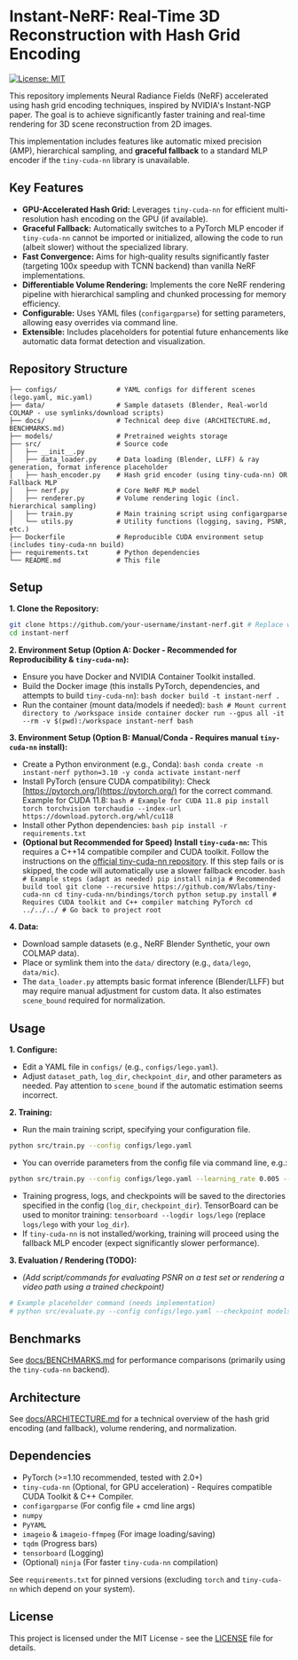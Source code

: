 
# Instant-NeRF: Real-Time 3D Reconstruction with Hash Grid Encoding

[![License: MIT](https://img.shields.io/badge/License-MIT-yellow.svg)](https://opensource.org/licenses/MIT) <!-- Add a LICENSE file -->

This repository implements Neural Radiance Fields (NeRF) accelerated using hash grid encoding techniques, inspired by NVIDIA's Instant-NGP paper. The goal is to achieve significantly faster training and real-time rendering for 3D scene reconstruction from 2D images.

This implementation includes features like automatic mixed precision (AMP), hierarchical sampling, and **graceful fallback** to a standard MLP encoder if the `tiny-cuda-nn` library is unavailable.

## Key Features

*   **GPU-Accelerated Hash Grid:** Leverages `tiny-cuda-nn` for efficient multi-resolution hash encoding on the GPU (if available).
*   **Graceful Fallback:** Automatically switches to a PyTorch MLP encoder if `tiny-cuda-nn` cannot be imported or initialized, allowing the code to run (albeit slower) without the specialized library.
*   **Fast Convergence:** Aims for high-quality results significantly faster (targeting 100x speedup with TCNN backend) than vanilla NeRF implementations.
*   **Differentiable Volume Rendering:** Implements the core NeRF rendering pipeline with hierarchical sampling and chunked processing for memory efficiency.
*   **Configurable:** Uses YAML files (`configargparse`) for setting parameters, allowing easy overrides via command line.
*   **Extensible:** Includes placeholders for potential future enhancements like automatic data format detection and visualization.

## Repository Structure

```
├── configs/               # YAML configs for different scenes (lego.yaml, mic.yaml)
├── data/                  # Sample datasets (Blender, Real-world COLMAP - use symlinks/download scripts)
├── docs/                  # Technical deep dive (ARCHITECTURE.md, BENCHMARKS.md)
├── models/                # Pretrained weights storage
├── src/                   # Source code
│   ├── __init__.py
│   ├── data_loader.py     # Data loading (Blender, LLFF) & ray generation, format inference placeholder
│   ├── hash_encoder.py    # Hash grid encoder (using tiny-cuda-nn) OR Fallback MLP
│   ├── nerf.py            # Core NeRF MLP model
│   ├── renderer.py        # Volume rendering logic (incl. hierarchical sampling)
│   ├── train.py           # Main training script using configargparse
│   └── utils.py           # Utility functions (logging, saving, PSNR, etc.)
├── Dockerfile             # Reproducible CUDA environment setup (includes tiny-cuda-nn build)
├── requirements.txt       # Python dependencies
└── README.md              # This file
```

## Setup

**1. Clone the Repository:**
```bash
git clone https://github.com/your-username/instant-nerf.git # Replace with your repo URL
cd instant-nerf
```

**2. Environment Setup (Option A: Docker - Recommended for Reproducibility & `tiny-cuda-nn`):**
   *   Ensure you have Docker and NVIDIA Container Toolkit installed.
   *   Build the Docker image (this installs PyTorch, dependencies, and attempts to build `tiny-cuda-nn`):
    ```bash
    docker build -t instant-nerf .
    ```
   *   Run the container (mount data/models if needed):
    ```bash
    # Mount current directory to /workspace inside container
    docker run --gpus all -it --rm -v $(pwd):/workspace instant-nerf bash
    ```

**3. Environment Setup (Option B: Manual/Conda - Requires manual `tiny-cuda-nn` install):**
   *   Create a Python environment (e.g., Conda):
    ```bash
    conda create -n instant-nerf python=3.10 -y
    conda activate instant-nerf
    ```
   *   Install PyTorch (ensure CUDA compatibility): Check [https://pytorch.org/](https://pytorch.org/) for the correct command. Example for CUDA 11.8:
    ```bash
    # Example for CUDA 11.8
    pip install torch torchvision torchaudio --index-url https://download.pytorch.org/whl/cu118
    ```
   *   Install other Python dependencies:
    ```bash
    pip install -r requirements.txt
    ```
   *   **(Optional but Recommended for Speed)** **Install `tiny-cuda-nn`:** This requires a C++14 compatible compiler and CUDA toolkit. Follow the instructions on the [official tiny-cuda-nn repository](https://github.com/NVlabs/tiny-cuda-nn). If this step fails or is skipped, the code will automatically use a slower fallback encoder.
    ```bash
    # Example steps (adapt as needed)
    pip install ninja # Recommended build tool
    git clone --recursive https://github.com/NVlabs/tiny-cuda-nn
    cd tiny-cuda-nn/bindings/torch
    python setup.py install # Requires CUDA toolkit and C++ compiler matching PyTorch
    cd ../../../ # Go back to project root
    ```

**4. Data:**
   *   Download sample datasets (e.g., NeRF Blender Synthetic, your own COLMAP data).
   *   Place or symlink them into the `data/` directory (e.g., `data/lego`, `data/mic`).
   *   The `data_loader.py` attempts basic format inference (Blender/LLFF) but may require manual adjustment for custom data. It also estimates `scene_bound` required for normalization.

## Usage

**1. Configure:**
   *   Edit a YAML file in `configs/` (e.g., `configs/lego.yaml`).
   *   Adjust `dataset_path`, `log_dir`, `checkpoint_dir`, and other parameters as needed. Pay attention to `scene_bound` if the automatic estimation seems incorrect.

**2. Training:**
   *   Run the main training script, specifying your configuration file.
   ```bash
   python src/train.py --config configs/lego.yaml
   ```
   *   You can override parameters from the config file via command line, e.g.:
   ```bash
   python src/train.py --config configs/lego.yaml --learning_rate 0.005 --num_iterations 50000
   ```
   *   Training progress, logs, and checkpoints will be saved to the directories specified in the config (`log_dir`, `checkpoint_dir`). TensorBoard can be used to monitor training: `tensorboard --logdir logs/lego` (replace `logs/lego` with your `log_dir`).
   *   If `tiny-cuda-nn` is not installed/working, training will proceed using the fallback MLP encoder (expect significantly slower performance).

**3. Evaluation / Rendering (TODO):**
   *   *(Add script/commands for evaluating PSNR on a test set or rendering a video path using a trained checkpoint)*
   ```bash
   # Example placeholder command (needs implementation)
   # python src/evaluate.py --config configs/lego.yaml --checkpoint models/lego/final.pth --output_dir renders/lego
   ```

## Benchmarks

See [docs/BENCHMARKS.md](docs/BENCHMARKS.md) for performance comparisons (primarily using the `tiny-cuda-nn` backend).

## Architecture

See [docs/ARCHITECTURE.md](docs/ARCHITECTURE.md) for a technical overview of the hash grid encoding (and fallback), volume rendering, and normalization.

## Dependencies

*   PyTorch (>=1.10 recommended, tested with 2.0+)
*   `tiny-cuda-nn` (Optional, for GPU acceleration) - Requires compatible CUDA Toolkit & C++ Compiler.
*   `configargparse` (For config file + cmd line args)
*   `numpy`
*   `PyYAML`
*   `imageio` & `imageio-ffmpeg` (For image loading/saving)
*   `tqdm` (Progress bars)
*   `tensorboard` (Logging)
*   (Optional) `ninja` (For faster `tiny-cuda-nn` compilation)

See `requirements.txt` for pinned versions (excluding `torch` and `tiny-cuda-nn` which depend on your system).

## License

This project is licensed under the MIT License - see the [LICENSE](LICENSE) file for details.
